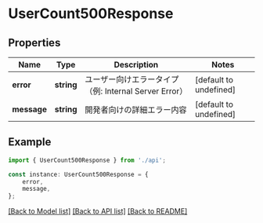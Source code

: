 # UserCount500Response


## Properties

Name | Type | Description | Notes
------------ | ------------- | ------------- | -------------
**error** | **string** | ユーザー向けエラータイプ（例: Internal Server Error） | [default to undefined]
**message** | **string** | 開発者向けの詳細エラー内容 | [default to undefined]

## Example

```typescript
import { UserCount500Response } from './api';

const instance: UserCount500Response = {
    error,
    message,
};
```

[[Back to Model list]](../README.md#documentation-for-models) [[Back to API list]](../README.md#documentation-for-api-endpoints) [[Back to README]](../README.md)
